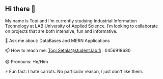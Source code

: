 ## Hi there 👋

 My name is Topi and I'm currently studying Industrial Information Technology at LAB University of Applied Science. I’m looking to collaborate on projects that are both intensive, fun and informative. 

💬 Ask me about: DataBases and MERN Applications

📫 How to reach me: Topi.Setala@student.lab.fi : 0456918680

😄 Pronouns: He/Him

⚡ Fun fact: I hate carrots. No particular reason, I just don't like them.

